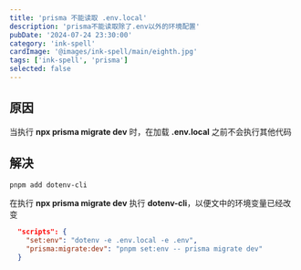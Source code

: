 ```yaml
---
title: 'prisma 不能读取 .env.local'
description: 'prisma不能读取除了.env以外的环境配置'
pubDate: '2024-07-24 23:30:00'
category: 'ink-spell'
cardImage: '@images/ink-spell/main/eighth.jpg'
tags: ['ink-spell', 'prisma']
selected: false
---
```


## 原因

当执行 **npx prisma migrate dev** 时，在加载 **.env.local** 之前不会执行其他代码

## 解决

```bash
pnpm add dotenv-cli
```

在执行 **npx prisma migrate dev** 执行 **dotenv-cli**，以便文中的环境变量已经改变

```json
  "scripts": {
    "set:env": "dotenv -e .env.local -e .env",
    "prisma:migrate:dev": "pnpm set:env -- prisma migrate dev"
  }
```
